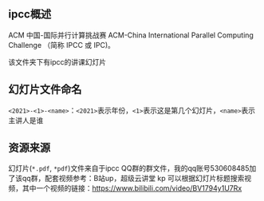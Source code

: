 ## ipcc概述

ACM 中国-国际并行计算挑战赛 ACM-China International Parallel Computing Challenge
（简称 IPCC 或 IPC)。

该文件夹下有ipcc的讲课幻灯片

## 幻灯片文件命名

`<2021>-<1>-<name>`：`<2021>`表示年份，`<1>`表示这是第几个幻灯片，`<name>`表示主讲人是谁

## 资源来源

幻灯片(`*.pdf`, `*pdf`)文件来自于ipcc QQ群的群文件，我的qq账号530608485加了该qq群，配套视频参考：B站up，超级云讲堂 kp 可以根据幻灯片标题搜索视频，其中一个视频的链接：<https://www.bilibili.com/video/BV1794y1U7Rx>
